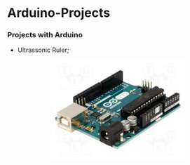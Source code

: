 # Arduino-Projects

### Projects with Arduino

- Ultrassonic Ruler;


<img
  src="./Img/arduino2.jpg"
  alt="Alt text"
  title="Optional title"
  style="display: block; margin-left: auto; margin-right: auto; width: 60%; ">